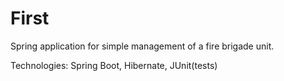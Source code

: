 # First

Spring application for simple management of a fire brigade unit.

Technologies: Spring Boot, Hibernate, JUnit(tests)
